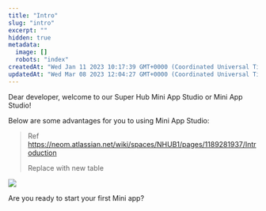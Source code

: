```yaml
---
title: "Intro"
slug: "intro"
excerpt: ""
hidden: true
metadata: 
  image: []
  robots: "index"
createdAt: "Wed Jan 11 2023 10:17:39 GMT+0000 (Coordinated Universal Time)"
updatedAt: "Wed Mar 08 2023 12:04:27 GMT+0000 (Coordinated Universal Time)"
---
```

Dear developer, welcome to our Super Hub Mini App Studio or Mini App Studio!

Below are some advantages for you to using Mini App Studio:

> Ref <https://neom.atlassian.net/wiki/spaces/NHUB1/pages/1189281937/Introduction>
>
> Replace with new table

![](https://files.readme.io/715aae0-image.png)

Are you ready to start your first Mini app?
